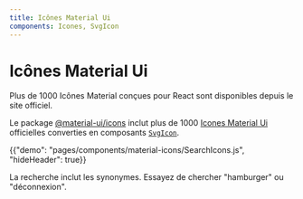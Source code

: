 ```yaml
---
title: Icônes Material Ui
components: Icones, SvgIcon
---
```


# Icônes Material Ui

<p class="description">Plus de 1000 Icônes Material conçues pour React sont disponibles depuis le site officiel.</p>

Le package [@material-ui/icons](https://www.npmjs.com/package/@material-ui/icons) inclut plus de 1000 [Icones Material Ui](https://material.io/tools/icons/?style=baseline) officielles converties en composants [`SvgIcon`](/api/svg-icon/).

{{"demo": "pages/components/material-icons/SearchIcons.js", "hideHeader": true}}

La recherche inclut les synonymes. Essayez de chercher "hamburger" ou "déconnexion".